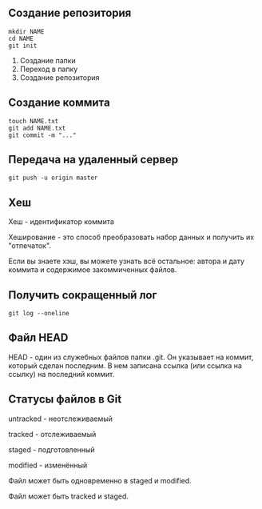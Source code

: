 ## Создание репозитория

```
mkdir NAME
cd NAME
git init
```
1. Создание папки
2. Переход в папку
3. Создание репозитория

## Создание коммита

```
touch NAME.txt
git add NAME.txt
git commit -m "..."
```

## Передача на удаленный сервер 

```
git push -u origin master
```
## Хеш

Хеш - идентификатор коммита

Хеширование - это способ преобразовать набор данных и получить их "отпечаток".

Если вы знаете хэш, вы можете узнать всё остальное: автора и дату коммита и содержимое закоммиченных файлов.

## Получить сокращенный лог
```
git log --oneline
```

## Файл HEAD

HEAD - один из служебных файлов папки .git. Он указывает на коммит, который сделан последним.
В нем записана ссылка (или ссылка на ссылку) на последний коммит.

## Статусы файлов в Git 

untracked - неотслеживаемый

tracked - отслеживаемый

staged - подготовленный

modified - изменённый

Файл может быть одновременно в staged и modified.

Файл может быть tracked и staged.
